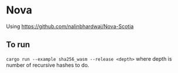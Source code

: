 # Nova

Using https://github.com/nalinbhardwaj/Nova-Scotia

## To run

`cargo run --example sha256_wasm --release <depth>` where depth is number of recursive hashes to do.